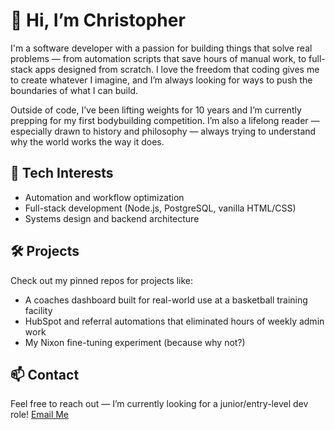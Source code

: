# 👋 Hi, I’m Christopher

I'm a software developer with a passion for building things that solve real problems — from automation scripts that save hours of manual work, to full-stack apps designed from scratch. I love the freedom that coding gives me to create whatever I imagine, and I’m always looking for ways to push the boundaries of what I can build.

Outside of code, I’ve been lifting weights for 10 years and I’m currently prepping for my first bodybuilding competition. I’m also a lifelong reader — especially drawn to history and philosophy — always trying to understand why the world works the way it does.

## 🔧 Tech Interests
- Automation and workflow optimization
- Full-stack development (Node.js, PostgreSQL, vanilla HTML/CSS)
- Systems design and backend architecture

## 🛠️ Projects
Check out my pinned repos for projects like:
- A coaches dashboard built for real-world use at a basketball training facility
- HubSpot and referral automations that eliminated hours of weekly admin work
- My Nixon fine-tuning experiment (because why not?)

## 📫 Contact
Feel free to reach out — I’m currently looking for a junior/entry-level dev role!
[Email Me](mailto:chriscottone1@gmail.com)

